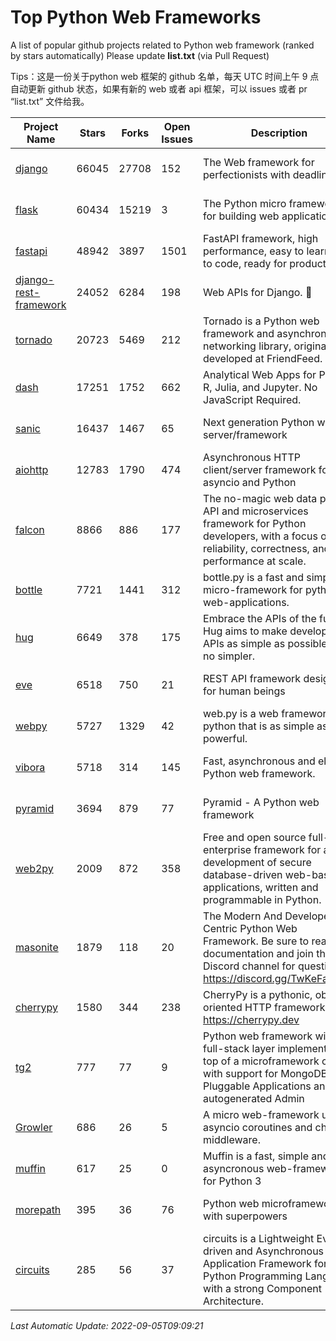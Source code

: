 # Top Python Web Frameworks
A list of popular github projects related to Python web framework (ranked by stars automatically)
Please update **list.txt** (via Pull Request)

Tips：这是一份关于python web 框架的 github 名单，每天 UTC 时间上午 9 点自动更新 github 状态，如果有新的 web 或者 api 框架，可以 issues 或者 pr “list.txt” 文件给我。

| Project Name | Stars | Forks | Open Issues | Description | Last Commit |
| ------------ | ----- | ----- | ----------- | ----------- | ----------- |
| [django](https://github.com/django/django) | 66045 | 27708 | 152 | The Web framework for perfectionists with deadlines. | 2022-09-05 04:02:40 |
| [flask](https://github.com/pallets/flask) | 60434 | 15219 | 3 | The Python micro framework for building web applications. | 2022-09-02 15:53:04 |
| [fastapi](https://github.com/tiangolo/fastapi) | 48942 | 3897 | 1501 | FastAPI framework, high performance, easy to learn, fast to code, ready for production | 2022-09-04 19:26:31 |
| [django-rest-framework](https://github.com/encode/django-rest-framework) | 24052 | 6284 | 198 | Web APIs for Django. 🎸 | 2022-08-31 10:17:19 |
| [tornado](https://github.com/tornadoweb/tornado) | 20723 | 5469 | 212 | Tornado is a Python web framework and asynchronous networking library, originally developed at FriendFeed. | 2022-08-26 19:23:09 |
| [dash](https://github.com/plotly/dash) | 17251 | 1752 | 662 | Analytical Web Apps for Python, R, Julia, and Jupyter. No JavaScript Required. | 2022-08-26 21:01:15 |
| [sanic](https://github.com/sanic-org/sanic) | 16437 | 1467 | 65 | Next generation Python web server/framework | Build fast. Run fast. | 2022-08-29 09:47:01 |
| [aiohttp](https://github.com/aio-libs/aiohttp) | 12783 | 1790 | 474 | Asynchronous HTTP client/server framework for asyncio and Python | 2022-09-04 22:34:23 |
| [falcon](https://github.com/falconry/falcon) | 8866 | 886 | 177 | The no-magic web data plane API and microservices framework for Python developers, with a focus on reliability, correctness, and performance at scale. | 2022-08-31 20:50:22 |
| [bottle](https://github.com/bottlepy/bottle) | 7721 | 1441 | 312 | bottle.py is a fast and simple micro-framework for python web-applications. | 2022-08-03 13:51:35 |
| [hug](https://github.com/hugapi/hug) | 6649 | 378 | 175 | Embrace the APIs of the future. Hug aims to make developing APIs as simple as possible, but no simpler. | 2020-08-10 05:07:26 |
| [eve](https://github.com/pyeve/eve) | 6518 | 750 | 21 | REST API framework designed for human beings | 2022-09-04 06:15:24 |
| [webpy](https://github.com/webpy/webpy) | 5727 | 1329 | 42 | web.py is a web framework for python that is as simple as it is powerful.  | 2022-07-31 04:44:39 |
| [vibora](https://github.com/vibora-io/vibora) | 5718 | 314 | 145 | Fast, asynchronous and elegant Python web framework. | 2019-02-11 10:54:12 |
| [pyramid](https://github.com/Pylons/pyramid) | 3694 | 879 | 77 | Pyramid - A Python web framework | 2022-03-13 22:49:13 |
| [web2py](https://github.com/web2py/web2py) | 2009 | 872 | 358 | Free and open source full-stack enterprise framework for agile development of secure database-driven web-based applications, written and programmable in Python. | 2022-06-04 18:11:51 |
| [masonite](https://github.com/MasoniteFramework/masonite) | 1879 | 118 | 20 | The Modern And Developer Centric Python Web Framework. Be sure to read the documentation and join the Discord channel for questions: https://discord.gg/TwKeFahmPZ | 2022-08-10 02:00:24 |
| [cherrypy](https://github.com/cherrypy/cherrypy) | 1580 | 344 | 238 | CherryPy is a pythonic, object-oriented HTTP framework.      https://cherrypy.dev | 2022-07-17 20:36:25 |
| [tg2](https://github.com/TurboGears/tg2) | 777 | 77 | 9 | Python web framework with full-stack layer implemented on top of a microframework core with support for MongoDB, Pluggable Applications and autogenerated Admin | 2021-05-26 09:26:31 |
| [Growler](https://github.com/pyGrowler/Growler) | 686 | 26 | 5 | A micro web-framework using asyncio coroutines and chained middleware. | 2020-03-08 07:51:41 |
| [muffin](https://github.com/klen/muffin) | 617 | 25 | 0 | Muffin is a fast, simple and asyncronous web-framework for Python 3 | 2022-08-12 08:22:55 |
| [morepath](https://github.com/morepath/morepath) | 395 | 36 | 76 | Python web microframework with superpowers | 2022-05-29 18:09:39 |
| [circuits](https://github.com/circuits/circuits) | 285 | 56 | 37 | circuits is a Lightweight Event driven and Asynchronous Application Framework for the Python Programming Language with a strong Component Architecture. | 2021-11-04 22:25:25 |

*Last Automatic Update: 2022-09-05T09:09:21*
